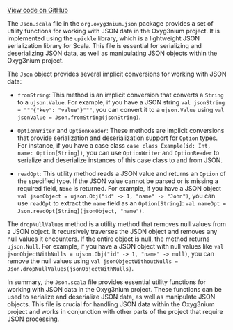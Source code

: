 [View code on GitHub](https://github.com/oxyg3nium/oxyg3nium/.autodoc/docs/json/json/src/main/scala/org/oxyg3nium/json)

The `Json.scala` file in the `org.oxyg3nium.json` package provides a set of utility functions for working with JSON data in the Oxyg3nium project. It is implemented using the `upickle` library, which is a lightweight JSON serialization library for Scala. This file is essential for serializing and deserializing JSON data, as well as manipulating JSON objects within the Oxyg3nium project.

The `Json` object provides several implicit conversions for working with JSON data:

- `fromString`: This method is an implicit conversion that converts a `String` to a `ujson.Value`. For example, if you have a JSON string `val jsonString = """{"key": "value"}"""`, you can convert it to a `ujson.Value` using `val jsonValue = Json.fromString(jsonString)`.

- `OptionWriter` and `OptionReader`: These methods are implicit conversions that provide serialization and deserialization support for `Option` types. For instance, if you have a case class `case class Example(id: Int, name: Option[String])`, you can use `OptionWriter` and `OptionReader` to serialize and deserialize instances of this case class to and from JSON.

- `readOpt`: This utility method reads a JSON value and returns an `Option` of the specified type. If the JSON value cannot be parsed or is missing a required field, `None` is returned. For example, if you have a JSON object `val jsonObject = ujson.Obj("id" -> 1, "name" -> "John")`, you can use `readOpt` to extract the `name` field as an `Option[String]`: `val nameOpt = Json.readOpt[String](jsonObject, "name")`.

The `dropNullValues` method is a utility method that removes null values from a JSON object. It recursively traverses the JSON object and removes any null values it encounters. If the entire object is null, the method returns `ujson.Null`. For example, if you have a JSON object with null values like `val jsonObjectWithNulls = ujson.Obj("id" -> 1, "name" -> null)`, you can remove the null values using `val jsonObjectWithoutNulls = Json.dropNullValues(jsonObjectWithNulls)`.

In summary, the `Json.scala` file provides essential utility functions for working with JSON data in the Oxyg3nium project. These functions can be used to serialize and deserialize JSON data, as well as manipulate JSON objects. This file is crucial for handling JSON data within the Oxyg3nium project and works in conjunction with other parts of the project that require JSON processing.
